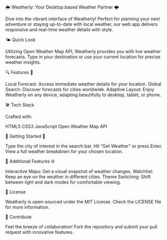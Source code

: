 🌦️ Weatherly: Your Desktop based Weather Partner 🌩️

Dive into the vibrant interface of Weatherly! Perfect for planning your next adventure or staying up-to-date with local weather, our web app delivers responsive and real-time weather details with style.

🌤️ Quick Look

Utilizing Open Weather Map API, Weatherly provides you with live weather forecasts. Type in your destination or use your current location for precise weather insights.

🔍 Features 📡

Local Forecast: Access immediate weather details for your location.
Global Search: Discover forecasts for cities worldwide.
Adaptive Layout: Enjoy Weatherly on any device, adapting beautifully to desktop, tablet, or phone.

🛠️ Tech Stack

Crafted with:

HTML5
CSS3
JavaScript
Open Weather Map API

🚀 Getting Started 📍

Type the city of interest in the search bar.
Hit “Get Weather” or press Enter.
View a full weather breakdown for your chosen location.

🔗 Additional Features 🌐

Interactive Maps: Get a visual snapshot of weather changes.
Watchlist: Keep an eye on the weather in different cities.
Theme Switching: Shift between light and dark modes for comfortable viewing.

📄 License

Weatherly is open-sourced under the MIT License. Check the LICENSE file for more information.

🤝 Contribute

Feel the breeze of collaboration! Fork the repository and submit your pull request with innovative features.

